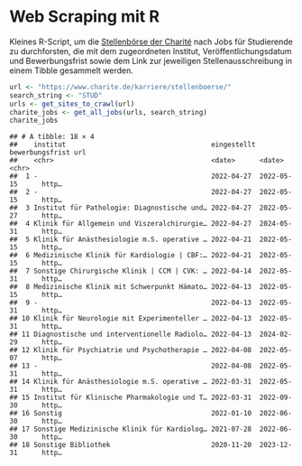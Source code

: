 Web Scraping mit R
================

Kleines R-Script, um die [Stellenbörse der
Charité](https://www.charite.de/karriere/stellenboerse/) nach Jobs für
Studierende zu durchforsten, die mit dem zugeordneten Institut,
Veröffentlichungsdatum und Bewerbungsfrist sowie dem Link zur jeweiligen
Stellenausschreibung in einem Tibble gesammelt werden.

``` r
url <- "https://www.charite.de/karriere/stellenboerse/"
search_string <- "STUD"
urls <- get_sites_to_crawl(url)
charite_jobs <- get_all_jobs(urls, search_string)
charite_jobs
```

    ## # A tibble: 18 × 4
    ##    institut                                    eingestellt bewerbungsfrist url  
    ##    <chr>                                       <date>      <date>          <chr>
    ##  1 -                                           2022-04-27  2022-05-15      http…
    ##  2 -                                           2022-04-27  2022-05-15      http…
    ##  3 Institut für Pathologie: Diagnostische und… 2022-04-27  2022-05-27      http…
    ##  4 Klinik für Allgemein und Viszeralchirurgie… 2022-04-27  2024-05-31      http…
    ##  5 Klinik für Anästhesiologie m.S. operative … 2022-04-21  2022-05-15      http…
    ##  6 Medizinische Klinik für Kardiologie | CBF:… 2022-04-21  2022-05-15      http…
    ##  7 Sonstige Chirurgische Klinik | CCM | CVK: … 2022-04-14  2022-05-31      http…
    ##  8 Medizinische Klinik mit Schwerpunkt Hämato… 2022-04-13  2022-05-15      http…
    ##  9 -                                           2022-04-13  2022-05-31      http…
    ## 10 Klinik für Neurologie mit Experimenteller … 2022-04-13  2022-05-31      http…
    ## 11 Diagnostische und interventionelle Radiolo… 2022-04-13  2024-02-29      http…
    ## 12 Klinik für Psychiatrie und Psychotherapie … 2022-04-08  2022-05-07      http…
    ## 13 -                                           2022-04-08  2022-05-31      http…
    ## 14 Klinik für Anästhesiologie m.S. operative … 2022-03-31  2022-05-31      http…
    ## 15 Institut für Klinische Pharmakologie und T… 2022-03-31  2022-09-30      http…
    ## 16 Sonstig                                     2022-01-10  2022-06-30      http…
    ## 17 Sonstige Medizinische Klinik für Kardiolog… 2021-07-28  2022-06-30      http…
    ## 18 Sonstige Bibliothek                         2020-11-20  2023-12-31      http…
